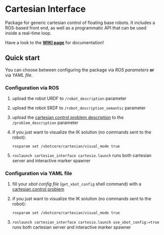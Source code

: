 # Cartesian Interface
Package for generic cartesian control of floating base robots.
It includes a ROS-based front end, as well as a programmatic API
that can be used inside a real-time loop.

Have a look to the [**WIKI page**](https://github.com/ADVRHumanoids/CartesianInterface/wiki) 
for documentation!

## Quick start
You can choose between configuring the package via *ROS parameters* **or** via *YAML file*.
### Configuration via ROS
1) upload the robot URDF to `/robot_description` parameter
2) upload the robot SRDF to `/robot_description_semantic` parameter
3) upload the [cartesian control problem description](https://github.com/ADVRHumanoids/CartesianInterface/wiki/Get-started!#writing-an-ik-problem-for-your-robot) to the `/problem_description` parameter
4) if you just want to visualize the IK solution (no commands sent to the robot): 

    `rosparam set /xbotcore/cartesian/visual_mode true`
5) `roslaunch cartesian_interface cartesio.launch` runs both cartesian server and interactive marker spawner
### Configuration via YAML file
1) fill your *xbot config file* (`get_xbot_config` shell command) with a [cartesian control problem](https://github.com/ADVRHumanoids/CartesianInterface/wiki/Get-started!#writing-an-ik-problem-for-your-robot)
2) if you just want to visualize the IK solution (no commands sent to the robot): 


    `rosparam set /xbotcore/cartesian/visual_mode true`   
3) `roslaunch cartesian_interface cartesio.launch use_xbot_config:=true` runs both cartesian server and interactive marker spawner

